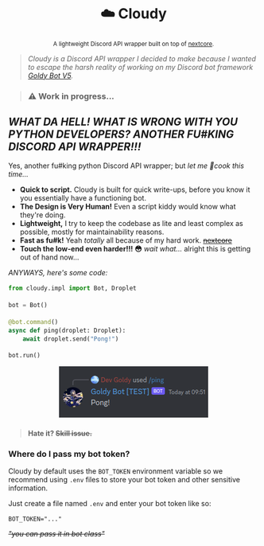 <div align="center">

  # ☁️ Cloudy

  <sub>A lightweight Discord API wrapper built on top of [nextcore](https://github.com/nextsnake/nextcore).</sub>

</div>

> *Cloudy is a Discord API wrapper I decided to make because I wanted to escape the harsh reality of working on my Discord bot framework [Goldy Bot V5](https://github.com/Goldy-Bot/Goldy-Bot-V5).*

> ### ⚠️ Work in progress...

## *WHAT DA HELL! WHAT IS WRONG WITH YOU PYTHON DEVELOPERS? ANOTHER FU#KING DISCORD API WRAPPER!!!*
Yes, another fu#king python Discord API wrapper; but *let me 🍲cook this time...*

- **Quick to script.** Cloudy is built for quick write-ups, before you know it you essentially have a functioning bot.
- **The Design is Very Human!** Even a script kiddy would know what they're doing.
- **Lightweight,** I try to keep the codebase as lite and least complex as possible, mostly for maintainability reasons.
- **Fast as fu#k!** Yeah *totally* all because of my hard work. [~~nextcore~~](https://github.com/nextsnake/nextcore)
- **Touch the low-end even harder!!! 😳** *wait what...* alright this is getting out of hand now...

*ANYWAYS, here's some code:*

```python
from cloudy.impl import Bot, Droplet

bot = Bot()

@bot.command()
async def ping(droplet: Droplet):
    await droplet.send("Pong!")

bot.run()
```

<div align="center">

  <img src="./assets/pong.png">

</div>

> #### Hate it? ~~Skill issue.~~

### Where do I pass my bot token?
Cloudy by default uses the ``BOT_TOKEN`` environment variable so we recommend using ``.env`` files to store your bot token and other sensitive information.

Just create a file named ``.env`` and enter your bot token like so:
```env
BOT_TOKEN="..."
```
*~~"you can pass it in bot class"~~*
